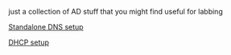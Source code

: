 just a collection of AD stuff that you might find useful for labbing

[Standalone DNS setup](https://github.com/VietTheBarbarian/AD/blob/main/Quick%20Notes.one%20(On%201-4-2024)/000_DNS%20standalone%20lab.md 'Standalone DNS setup')


[DHCP setup](https://github.com/VietTheBarbarian/AD/blob/main/Quick%20Notes.one%20(On%201-4-2024)/001_DHCP%20lab.md 'DHCP setup')
